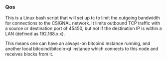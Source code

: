 ### Qos ###

This is a Linux bash script that will set up tc to limit the outgoing bandwidth for connections to the CSIGNAL network. It limits outbound TCP traffic with a source or destination port of 45450, but not if the destination IP is within a LAN (defined as 192.168.x.x).

This means one can have an always-on bitcoind instance running, and another local bitcoind/bitcoin-qt instance which connects to this node and receives blocks from it.
